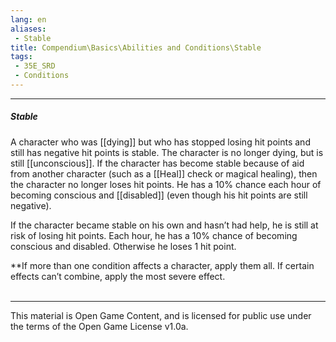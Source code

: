 ```yaml
---
lang: en
aliases:
 - Stable
title: Compendium\Basics\Abilities and Conditions\Stable
tags: 
 - 35E_SRD
 - Conditions
---
```


---
##### Stable

A character who was [[dying]] but who has stopped losing hit points and still has negative hit points is stable. The character is no longer dying, but is still [[unconscious]]. If the character has become stable because of aid from another character (such as a [[Heal]] check or magical healing), then the character no longer loses hit points. He has a 10% chance each hour of becoming conscious and [[disabled]] (even though his hit points are still negative).

If the character became stable on his own and hasn’t had help, he is still at risk of losing hit points. Each hour, he has a 10% chance of becoming conscious and disabled. Otherwise he loses 1 hit point.

**If more than one condition affects a character, apply them all. If certain effects can’t combine, apply the most severe effect.
<br><br>



---



This material is Open Game Content, and is licensed for public use under the terms of the Open Game License v1.0a.


